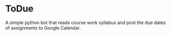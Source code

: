 # ToDue
A simple python bot that reads course work syllabus and post the due dates of assignments to Google Calendar.

